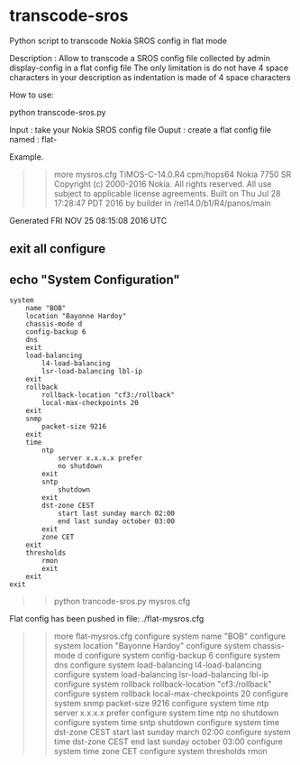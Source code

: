 # transcode-sros
Python script to transcode Nokia SROS config in flat mode

Description :
Allow to transcode a SROS config file collected by admin display-config in a flat config file
The only limitation is do not have 4 space characters in your description as indentation is 
made of 4 space characters

How to use:

python transcode-sros.py <my-sros-config-file>

Input : take your Nokia SROS config file 
Ouput : create a flat config file named : flat-<my-sros-config-file>

Example. 

>> more mysros.cfg 
TiMOS-C-14.0.R4 cpm/hops64 Nokia 7750 SR Copyright (c) 2000-2016 Nokia.
All rights reserved. All use subject to applicable license agreements.
Built on Thu Jul 28 17:28:47 PDT 2016 by builder in /rel14.0/b1/R4/panos/main

Generated FRI NOV 25 08:15:08 2016 UTC

exit all
configure
--------------------------------------------------
echo "System Configuration"
--------------------------------------------------
    system
        name "BOB"
        location "Bayonne Hardoy"
        chassis-mode d
        config-backup 6
        dns
        exit
        load-balancing
            l4-load-balancing
            lsr-load-balancing lbl-ip
        exit
        rollback
            rollback-location "cf3:/rollback"
            local-max-checkpoints 20
        exit
        snmp
            packet-size 9216
        exit
        time
            ntp
                server x.x.x.x prefer
                no shutdown
            exit
            sntp
                shutdown
            exit
            dst-zone CEST
                start last sunday march 02:00
                end last sunday october 03:00
            exit
            zone CET
        exit
        thresholds
            rmon
            exit
        exit
    exit
    
>> python trancode-sros.py mysros.cfg

Flat config has been pushed in file: ./flat-mysros.cfg

>> more flat-mysros.cfg 
configure system name "BOB"
configure system location "Bayonne Hardoy"
configure system chassis-mode d
configure system config-backup 6
configure system dns
configure system load-balancing l4-load-balancing
configure system load-balancing lsr-load-balancing lbl-ip
configure system rollback rollback-location "cf3:/rollback"
configure system rollback local-max-checkpoints 20
configure system snmp packet-size 9216
configure system time ntp server x.x.x.x prefer
configure system time ntp no shutdown
configure system time sntp shutdown
configure system time dst-zone CEST start last sunday march 02:00
configure system time dst-zone CEST end last sunday october 03:00
configure system time zone CET
configure system thresholds rmon
